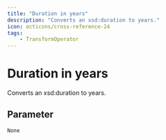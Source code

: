 ```yaml
---
title: "Duration in years"
description: "Converts an xsd:duration to years."
icon: octicons/cross-reference-24
tags: 
    - TransformOperator
---
```

# Duration in years
<!-- This file was generated - DO NOT CHANGE IT MANUALLY -->



Converts an xsd:duration to years.

## Parameter

`None`